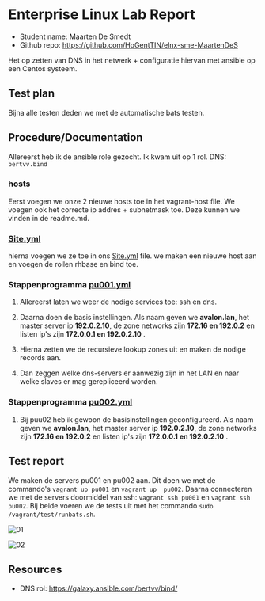 # Enterprise Linux Lab Report

- Student name: Maarten De Smedt
- Github repo: <https://github.com/HoGentTIN/elnx-sme-MaartenDeS>

Het op zetten van DNS in het netwerk + configuratie hiervan met ansible op een Centos systeem.

## Test plan

Bijna alle testen deden we met de automatische bats testen.

## Procedure/Documentation

Allereerst heb ik de ansible role gezocht. Ik kwam uit op 1 rol. DNS: `bertvv.bind`

### hosts
Eerst voegen we onze 2 nieuwe hosts toe in het vagrant-host file. We voegen ook het correcte ip addres + subnetmask toe. Deze kunnen we vinden in de readme.md.


### [Site.yml](https://github.com/MaartenDeS/elnx-sme/tree/soluation/ansible/site.yml)
hierna voegen we ze toe in ons [Site.yml](https://github.com/MaartenDeS/elnx-sme/tree/soluation/ansible/site.yml) file. we maken een nieuwe host aan en voegen de rollen rhbase en bind toe. 


### Stappenprogramma [pu001.yml](https://github.com/MaartenDeS/elnx-sme/tree/soluation/ansible/pu001.yml)

1. Allereerst laten we weer de nodige services toe: ssh en dns.


2. Daarna doen de basis instellingen. Als naam geven we **avalon.lan**, het master server ip **192.0.2.10**, de zone networks zijn **172.16 en 192.0.2** en listen ip's zijn **172.0.0.1 en 192.0.2.10** .


3. Hierna zetten we de recursieve lookup zones uit en maken de nodige records aan.


4. Dan zeggen welke dns-servers er aanwezig zijn in het LAN en naar welke slaves er mag gerepliceerd worden.


### Stappenprogramma [pu002.yml](https://github.com/MaartenDeS/elnx-sme/tree/soluation/ansible/pu002.yml)
1. Bij puu02 heb ik gewoon de basisinstellingen geconfigureerd. Als naam geven we **avalon.lan**, het master server ip **192.0.2.10**, de zone networks zijn **172.16 en 192.0.2** en listen ip's zijn **172.0.0.1 en 192.0.2.10** .


## Test report
We maken de servers pu001 en pu002 aan. Dit doen we met de commando's `` vagrant up pu001 `` en `` vagrant up  pu002 ``. Daarna connecteren we met de servers doormiddel van ssh: ``vagrant ssh pu001`` en ``vagrant ssh pu002``. Bij beide voeren we de tests uit met het commando ``sudo /vagrant/test/runbats.sh``.

![01](https://github.com/MaartenDeS/elnx-sme/blob/soluation/report/screen/pu001.png)

![02](https://github.com/MaartenDeS/elnx-sme/blob/soluation/report/screen/pu002.png)
## Resources


- DNS rol: <https://galaxy.ansible.com/bertvv/bind/>

